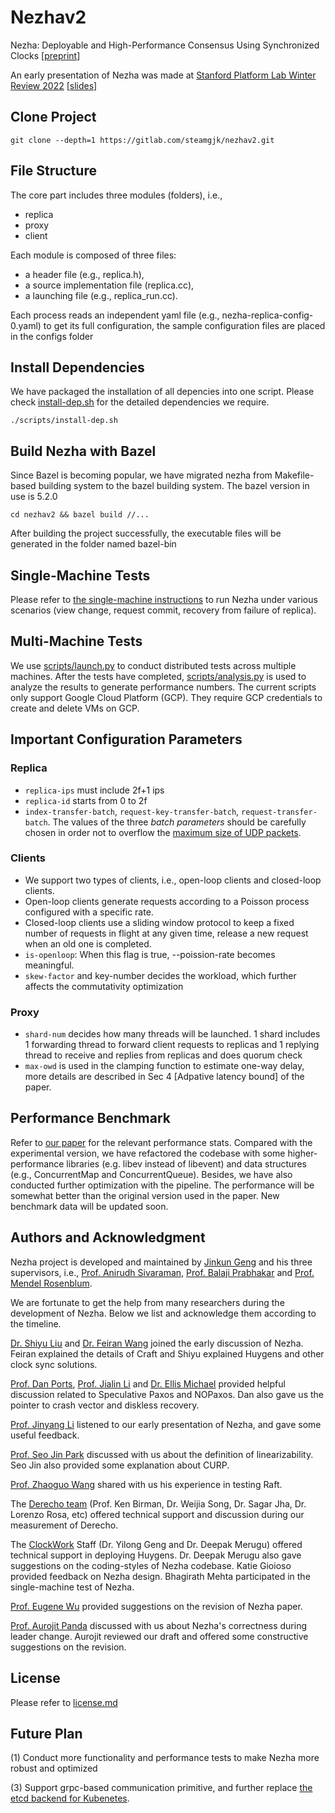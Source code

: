 # Nezhav2

Nezha: Deployable and High-Performance Consensus Using Synchronized Clocks [[preprint](https://arxiv.org/pdf/2206.03285.pdf)]


An early presentation of Nezha was made at [Stanford Platform Lab Winter Review 2022](https://platformlab.stanford.edu/winter-review/platform-lab-winter-review-2022/) [[slides](https://platformlab.stanford.edu/wp-content/uploads/2022/03/Jinkun-Geng.pdf)]

## Clone Project

```
git clone --depth=1 https://gitlab.com/steamgjk/nezhav2.git
```


## File Structure
The core part includes three modules (folders), i.e., 
- replica
- proxy
- client 

Each module is composed of three files: 
- a header file (e.g., replica.h), 
- a source implementation file (replica.cc), 
- a launching file (e.g., replica_run.cc). 

Each process reads an independent yaml file (e.g., nezha-replica-config-0.yaml) to get its full configuration, the sample configuration files are placed in the configs folder



## Install Dependencies

We have packaged the installation of all depencies into one script. Please check [install-dep.sh](./scripts/install-dep.sh) for the detailed dependencies we require.

```
./scripts/install-dep.sh
```

## Build Nezha with Bazel

Since Bazel is becoming popular, we have migrated nezha from Makefile-based building system to the bazel building system. The bazel version in use is 5.2.0

```
cd nezhav2 && bazel build //...
```


After building the project successfully, the executable files will be generated in the folder named bazel-bin



## Single-Machine Tests

Please refer to [the single-machine instructions](docs/demo.md) to run Nezha under various scenarios (view change, request commit, recovery from failure of replica).

## Multi-Machine Tests

We use [scripts/launch.py](scripts/launch.py) to conduct distributed tests across multiple machines. After the tests have completed, [scripts/analysis.py](scripts/analysis.py) is used to analyze the results to generate performance numbers. The current scripts only support Google Cloud Platform (GCP). They require GCP credentials to create and delete VMs on GCP.


## Important Configuration Parameters
### Replica
- ```replica-ips``` must include 2f+1 ips
- ```replica-id``` starts from 0 to 2f
- ```index-transfer-batch```, ```request-key-transfer-batch```, ```request-transfer-batch```. The values of the three <em>batch parameters</em> should be carefully chosen in order not to overflow the [maximum size of UDP packets](https://stackoverflow.com/questions/1098897/what-is-the-largest-safe-udp-packet-size-on-the-internet). 

### Clients
- We support two types of clients, i.e., open-loop clients and closed-loop clients.
- Open-loop clients generate requests according to a Poisson process configured with a specific rate.
- Closed-loop clients use a sliding window protocol to keep a fixed number of requests in flight at any given time, release a new request when an old one is completed.
- ```is-openloop```:  When this flag is true, --poission-rate becomes meaningful.
- ```skew-factor``` and key-number decides the workload, which further affects the commutativity optimization

### Proxy
- ```shard-num``` decides how many threads will be launched. 1 shard includes 1 forwarding thread to forward client requests to replicas and 1 replying thread to receive and replies from replicas and does quorum check
- ```max-owd```  is used in the clamping function to estimate one-way delay, more details are described in Sec 4 [Adpative latency bound] of the paper.

## Performance Benchmark
Refer to [our paper](https://arxiv.org/pdf/2206.03285.pdf) for the relevant performance stats. Compared with the experimental version, we have refactored the codebase with some higher-performance libraries (e.g. libev instead of libevent) and data structures (e.g., ConcurrentMap and ConcurrentQueue). Besides, we have also conducted further optimization with the pipeline. The performance will be somewhat better than the original version used in the paper. New benchmark data will be updated soon. 


## Authors and Acknowledgment
Nezha project is developed and maintained by [Jinkun Geng](https://steamgjk.github.io/) and his three supervisors, i.e., [Prof. Anirudh Sivaraman](https://cs.nyu.edu/~anirudh/), [Prof. Balaji Prabhakar](https://web.stanford.edu/~balaji/) and [Prof. Mendel Rosenblum](http://web.stanford.edu/~mendel/).

We are fortunate to get the help from many researchers during the development of Nezha. Below we list and acknowledge them according to the timeline.

[Dr. Shiyu Liu](https://web.stanford.edu/~shiyuliu/) and [Dr. Feiran Wang](https://www.linkedin.com/in/feiran-wang/) joined the early discussion of Nezha. Feiran explained the details of Craft and Shiyu explained Huygens and other clock sync solutions.

[Prof. Dan Ports](https://drkp.net/), [Prof. Jialin Li](https://www.comp.nus.edu.sg/~lijl/) and [Dr. Ellis Michael](https://ellismichael.com/) provided helpful discussion related to Speculative Paxos and NOPaxos. Dan also gave us the pointer to crash vector and diskless recovery. 

[Prof. Jinyang Li](http://www.news.cs.nyu.edu/~jinyang/) listened to our early presentation of Nezha, and gave some useful feedback.

[Prof. Seo Jin Park](https://seojinpark.net/) discussed with us about the definition of linearizability. Seo Jin also provided some explanation about CURP.

[Prof. Zhaoguo Wang](https://ipads.se.sjtu.edu.cn/pub/members/zhaoguo_wang) shared with us his experience in testing Raft.

The [Derecho team](https://derecho-project.github.io/) (Prof. Ken Birman, Dr. Weijia Song, Dr. Sagar Jha, Dr. Lorenzo Rosa, etc) offered technical support and discussion during our measurement of Derecho.

The [ClockWork](https://www.clockwork.io/) Staff (Dr. Yilong Geng and Dr. Deepak Merugu) offered technical support in deploying Huygens. Dr. Deepak Merugu also gave suggestions on the coding-styles of Nezha codebase. Katie Gioioso provided feedback on Nezha design. Bhagirath Mehta participated in the single-machine test of Nezha.

[Prof. Eugene Wu](http://www.cs.columbia.edu/~ewu/) provided suggestions on the revision of Nezha paper.

[Prof. Aurojit Panda](https://cs.nyu.edu/~apanda/) discussed with us about Nezha's correctness during leader change. Aurojit reviewed our draft and offered some constructive suggestions on the revision.




## License
Please refer to [license.md](license.md)

## Future Plan

(1) Conduct more functionality and performance tests to make Nezha more robust and optimized

(3) Support grpc-based communication primitive, and further replace [the etcd backend for Kubenetes](https://learnk8s.io/etcd-kubernetes).

